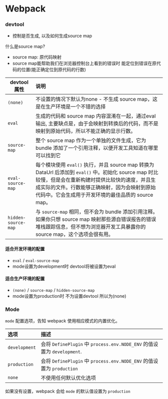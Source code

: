 # Webpack

### devtool

* 控制是否生成, 以及如何生成source map

什么是source map?

* source map: 原代码映射
* source map能帮助我们在浏览器控制台上看到的错误时 能定位到错误在原代码的位置(能正确定位到原代码的行数)

| devtool属性         | 说明                                                         |
| ------------------- | :----------------------------------------------------------- |
| `(none)`            | 不设置的情况下默认为none - 不生成 source map，这是在生产环境是一个不错的选择 |
| `eval`              | 生成的代码和 source map 内容混淆在一起，通过eval输出, 主要缺点是，由于会映射到转换后的代码，而不是映射到原始代码，所以不能正确的显示行数。 |
| `source-map`        | 整个 source map 作为一个单独的文件生成，它为 bundle 添加了一个引用注释，以便开发工具知道在哪里可以找到它 |
| `eval-source-map`   | 每个模块使用 `eval()` 执行，并且 source map 转换为 DataUrl 后添加到 `eval()` 中。初始化 source map 时比较慢，但是会在重新构建时提供比较快的速度，并且生成实际的文件。行数能够正确映射，因为会映射到原始代码中。它会生成用于开发环境的最佳品质的 source map。 |
| `hidden-source-map` | 与 `source-map` 相同，但不会为 bundle 添加引用注释。如果你只想 source map 映射那些源自错误报告的错误堆栈跟踪信息，但不想为浏览器开发工具暴露你的 source map，这个选项会很有用。 |

#### 适合开发环境的配置 

* `eval` / `eval-source-map`
* mode设置为development时 devtool将被设置为eval

#### 适合生产环境的配置 

* `(none)` / `source-map` / `hidden-source-map`
* mode设置为production时 不为设置devtool 所以为(none)



### Mode

`mode` 配置选项，告知 webpack 使用相应模式的内置优化。

| 选项          | 描述                                                         |
| :------------ | :----------------------------------------------------------- |
| `development` | 会将 `DefinePlugin` 中 `process.env.NODE_ENV` 的值设置为 `development`. |
| `production`  | 会将 `DefinePlugin` 中 `process.env.NODE_ENV` 的值设置为 `production` |
| `none`        | 不使用任何默认优化选项                                       |

如果没有设置，webpack 会给 `mode` 的默认值设置为 `production`















